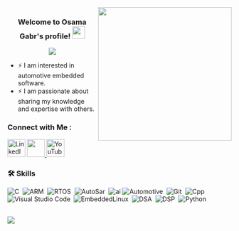 
<img width="300" align="right" src="https://media.giphy.com/media/IcZhFmufozDCij3p22/giphy-downsized.gif">


<h3 align="center">
  Welcome to Osama Gabr's profile!
  <img src="https://media.giphy.com/media/hvRJCLFzcasrR4ia7z/giphy.gif" width="28">
</h3>

<!-- Typing SVG by DenverCoder1 - https://github.com/DenverCoder1/readme-typing-svg -->
<p align="center">
  <a href="https://github.com/DenverCoder1/readme-typing-svg"><img src="https://readme-typing-svg.herokuapp.com/?lines=Embedded%20Software%20Engineer;Always%20learning%20new%20things&font=Fira%20Code&center=true&width=440&height=45&color=f75c7e&vCenter=true&size=22"></a>
</p>

- ⚡ I am interested in automotive embedded software.
- ⚡ I am passionate about sharing my knowledge and expertise with others.


### Connect with Me :

<a href="https://linkedin.com/in/osama-gabr"><img alt="LinkedIn" title="LinkedIn" height="40" width="40" src="https://cdn.simpleicons.org/linkedin"></a>
<a href="mailto:eosama583@gmail.com"> <img src="https://img.icons8.com/fluent/48/000000/gmail.png" width="40"/>
<a href="https://t.me/Osama_Gabr"><img alt="YouTube" title="YouTube" height="40" width="40" src="https://cdn.simpleicons.org/Telegram"></a>
<!-- <a href="https://www.youtube.com/channel/UCixoqzOQD-x93ineX488_pQ"><img alt="YouTube" title="YouTube" height="40" width="40" src="https://cdn.simpleicons.org/youtube"></a> -->


### 🛠 Skills
![C](https://img.shields.io/badge/-C%20language-05122A?style=flat&logo=C)&nbsp;
![ARM](https://img.shields.io/badge/-ARM%20microcontrollers-05122A?style=flat&logo=robor&logoColor=563D7C)&nbsp;
![RTOS](https://img.shields.io/badge/-RTOS-05122A?style=flat&logo=operatingsystem)&nbsp;
![AutoSar](https://img.shields.io/badge/-AUTOSAR-05122A?style=flat&logo=AUTOSAR&logoColor=1572B6)&nbsp;
![ai](https://img.shields.io/badge/-Tiny%20ML-05122A?style=flat&logo=ai)
![Automotive](https://img.shields.io/badge/-Automotive-05122A?style=flat&logo=car&logoColor=339933)&nbsp;
![Git](https://img.shields.io/badge/-Git-05122A?style=flat&logo=git)&nbsp;
![Cpp](https://img.shields.io/badge/-C++-05122A?style=flat&logo=cplusplus)&nbsp;
![Visual Studio Code](https://img.shields.io/badge/-Visual%20Studio%20Code-05122A?style=flat&logo=visual-studio-code&logoColor=007ACC)&nbsp;
![EmbeddedLinux](https://img.shields.io/badge/-Embedded%20Linux-05122A?style=flat&logo=linux)&nbsp;
![DSA](https://img.shields.io/badge/-DSA-05122A?style=flat&logo=network)&nbsp;
![DSP](https://img.shields.io/badge/-DSP-05122A?style=flat&logo=signals)&nbsp;
![Python](https://img.shields.io/badge/-Python%20-05122A?style=flat&logo=python)&nbsp;



<br>
<a href="https://komarev.com/ghpvc/?username=yousefdergham&style=for-the-badge">
    <img src="https://komarev.com/ghpvc/?username=yousefdergham&style=for-the-badge">
</a>
